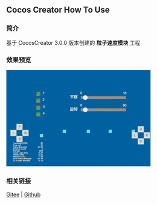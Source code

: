 ## Cocos Creator How To Use

### 简介

基于 CocosCreator 3.0.0 版本创建的 **粒子速度模块** 工程

### 效果预览
![image](../../gif/202203/2022030545.gif)

### 相关链接
[Gitee](https://gitee.com/mirrors_cocos-creator/test-cases-3d/blob/v3.0/assets/cases/particle) | [Github](https://github.com/cocos-creator/test-cases-3d/blob/v3.0/assets/cases/particle)